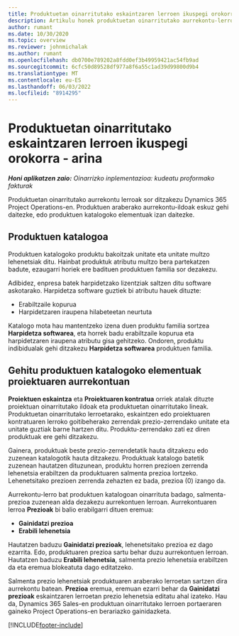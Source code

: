 ```yaml
---
title: Produktuetan oinarritutako eskaintzaren lerroen ikuspegi orokorra - arina
description: Artikulu honek produktuetan oinarritutako aurrekontu-lerroekin lan egiteari buruzko informazioa eskaintzen du.
author: rumant
ms.date: 10/30/2020
ms.topic: overview
ms.reviewer: johnmichalak
ms.author: rumant
ms.openlocfilehash: db0700e789202a8fdd0ef3b49959421ac54fb9ad
ms.sourcegitcommit: 6cfc50d89528df977a8f6a55c1ad39d99800d9b4
ms.translationtype: MT
ms.contentlocale: eu-ES
ms.lasthandoff: 06/03/2022
ms.locfileid: "8914295"
---
```

# <a name="product-based-quote-lines-overview---lite"></a>Produktuetan oinarritutako eskaintzaren lerroen ikuspegi orokorra - arina

_**Honi aplikatzen zaio:** Oinarrizko inplementazioa: kudeatu proformako fakturak_

Produktuetan oinarritutako aurrekontu lerroak sor ditzakezu Dynamics 365 Project Operations-en. Produktuen araberako aurrekontu-ildoak eskuz gehi daitezke, edo produktuen katalogoko elementuak izan daitezke.

## <a name="product-catalog"></a>Produktuen katalogoa

Produktuen katalogoko produktu bakoitzak unitate eta unitate multzo lehenetsiak ditu. Hainbat produktuk atributu multzo bera partekatzen badute, ezaugarri horiek ere badituen produktuen familia sor dezakezu. 

Adibidez, enpresa batek harpidetzako lizentziak saltzen ditu software askotarako. Harpidetza software guztiek bi atributu hauek dituzte:

- Erabiltzaile kopurua
- Harpidetzaren iraupena hilabeteetan neurtuta

Katalogo mota hau mantentzeko izena duen produktu familia sortzea **Harpidetza softwarea**, eta horrek badu erabiltzaile kopurua eta harpidetzaren iraupena atributu gisa gehitzeko. Ondoren, produktu indibidualak gehi ditzakezu **Harpidetza softwarea** produktuen familia.

## <a name="add-product-catalog-items-to-a-project-quote"></a>Gehitu produktuen katalogoko elementuak proiektuaren aurrekontuan

**Proiektuen eskaintza** eta **Proiektuaren kontratua** orriek atalak dituzte proiektuan oinarritutako ildoak eta produktuetan oinarritutako lineak. Produktuetan oinarritutako lerroetarako, eskaintzen edo proiektuaren kontratuaren lerroko goitibeherako zerrendak prezio-zerrendako unitate eta unitate guztiak barne hartzen ditu. Produktu-zerrendako zati ez diren produktuak ere gehi ditzakezu.

Gainera, produktuak beste prezio-zerrendetatik hauta ditzakezu edo zuzenean katalogotik hauta ditzakezu. Produktuak katalogo batetik zuzenean hautatzen dituzunean, produktu horren prezioen zerrenda lehenetsia erabiltzen da produktuaren salmenta prezioa lortzeko. Lehenetsitako prezioen zerrenda zehazten ez bada, prezioa (0) izango da.

Aurrekontu-lerro bat produktuen katalogoan oinarrituta badago, salmenta-prezioa zuzenean alda dezakezu aurrekontuen lerroan. Aurrekontuaren lerroa **Prezioak** bi balio erabilgarri dituen eremua:

- **Gainidatzi prezioa**
- **Erabili lehenetsia**

Hautatzen baduzu **Gainidatzi prezioak**, lehenetsitako prezioa ez dago ezarrita. Edo, produktuaren prezioa sartu behar duzu aurrekontuen lerroan. Hautatzen baduzu **Erabili lehenetsia**, salmenta prezio lehenetsia erabiltzen da eta eremua blokeatuta dago editatzeko.

Salmenta prezio lehenetsiak produktuaren araberako lerroetan sartzen dira aurrekontu batean. **Prezioa** eremua, eremuan ezarri behar da **Gainidatzi prezioak** eskaintzaren lerroetan prezio lehenetsia editatu ahal izateko. Hau da, Dynamics 365 Sales-en produktuan oinarritutako lerroen portaeraren gaineko Project Operations-en berariazko gainidazketa.


[!INCLUDE[footer-include](../../includes/footer-banner.md)]